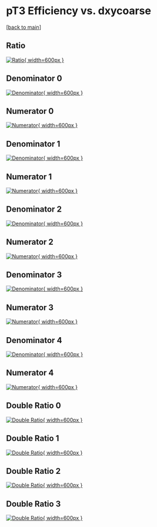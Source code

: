 # pT3 Efficiency vs. dxycoarse

[[back to main](./)]



## Ratio

[![Ratio](../mtv/var/pT3_base_11_0_eff_dxycoarse.png){ width=600px }](../mtv/var/pT3_base_11_0_eff_dxycoarse.pdf)

## Denominator 0

[![Denominator](../mtv/den/pT3_base_11_0_eff_dxycoarse_den0.png){ width=600px }](../mtv/den/pT3_base_11_0_eff_dxycoarse_den0.pdf)

## Numerator 0

[![Numerator](../mtv/num/pT3_base_11_0_eff_dxycoarse_num0.png){ width=600px }](../mtv/num/pT3_base_11_0_eff_dxycoarse_num0.pdf)

## Denominator 1

[![Denominator](../mtv/den/pT3_base_11_0_eff_dxycoarse_den1.png){ width=600px }](../mtv/den/pT3_base_11_0_eff_dxycoarse_den1.pdf)

## Numerator 1

[![Numerator](../mtv/num/pT3_base_11_0_eff_dxycoarse_num1.png){ width=600px }](../mtv/num/pT3_base_11_0_eff_dxycoarse_num1.pdf)

## Denominator 2

[![Denominator](../mtv/den/pT3_base_11_0_eff_dxycoarse_den2.png){ width=600px }](../mtv/den/pT3_base_11_0_eff_dxycoarse_den2.pdf)

## Numerator 2

[![Numerator](../mtv/num/pT3_base_11_0_eff_dxycoarse_num2.png){ width=600px }](../mtv/num/pT3_base_11_0_eff_dxycoarse_num2.pdf)

## Denominator 3

[![Denominator](../mtv/den/pT3_base_11_0_eff_dxycoarse_den3.png){ width=600px }](../mtv/den/pT3_base_11_0_eff_dxycoarse_den3.pdf)

## Numerator 3

[![Numerator](../mtv/num/pT3_base_11_0_eff_dxycoarse_num3.png){ width=600px }](../mtv/num/pT3_base_11_0_eff_dxycoarse_num3.pdf)

## Denominator 4

[![Denominator](../mtv/den/pT3_base_11_0_eff_dxycoarse_den4.png){ width=600px }](../mtv/den/pT3_base_11_0_eff_dxycoarse_den4.pdf)

## Numerator 4

[![Numerator](../mtv/num/pT3_base_11_0_eff_dxycoarse_num4.png){ width=600px }](../mtv/num/pT3_base_11_0_eff_dxycoarse_num4.pdf)

## Double Ratio 0

[![Double Ratio](../mtv/ratio/pT3_base_11_0_eff_dxycoarse_ratio0.png){ width=600px }](../mtv/ratio/pT3_base_11_0_eff_dxycoarse_ratio0.pdf)

## Double Ratio 1

[![Double Ratio](../mtv/ratio/pT3_base_11_0_eff_dxycoarse_ratio1.png){ width=600px }](../mtv/ratio/pT3_base_11_0_eff_dxycoarse_ratio1.pdf)

## Double Ratio 2

[![Double Ratio](../mtv/ratio/pT3_base_11_0_eff_dxycoarse_ratio2.png){ width=600px }](../mtv/ratio/pT3_base_11_0_eff_dxycoarse_ratio2.pdf)

## Double Ratio 3

[![Double Ratio](../mtv/ratio/pT3_base_11_0_eff_dxycoarse_ratio3.png){ width=600px }](../mtv/ratio/pT3_base_11_0_eff_dxycoarse_ratio3.pdf)

